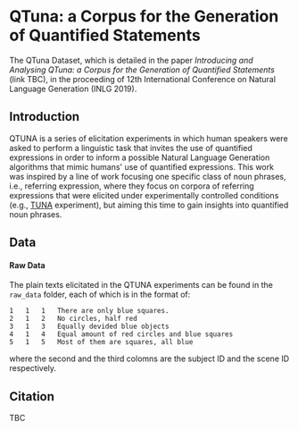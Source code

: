 # QTuna: a Corpus for the Generation of Quantified Statements

The QTuna Dataset, which is detailed in the paper *Introducing and Analysing QTuna: a Corpus for the Generation of Quantified Statements* (link TBC), in the proceeding of 12th International Conference on Natural Language Generation (INLG 2019).

## Introduction

QTUNA is a series of elicitation experiments in which human speakers were asked to perform a linguistic task that invites the use of quantified expressions in order to inform a possible Natural Language Generation algorithms that mimic humans' use of quantified expressions. This work was inspired by a line of work focusing one specific class of noun phrases, i.e., referring expression, where they focus on corpora of referring expressions  that  were  elicited  under  experimentally  controlled  conditions (e.g., [TUNA](https://www.abdn.ac.uk/ncs/departments/computing-science/tuna-318.php) experiment), but aiming  this  time  to  gain  insights into quantified noun phrases.

## Data

#### Raw Data

The plain texts elicitated in the QTUNA experiments can be found in the `raw_data` folder, each of which is in the format of:
```
1	1	1	There are only blue squares.
2	1	2	No circles, half red
3	1	3	Equally devided blue objects
4	1	4	Equal amount of red circles and blue squares
5	1	5	Most of them are squares, all blue

```
where the second and the third colomns are the subject ID and the scene ID respectively.

## Citation
TBC
